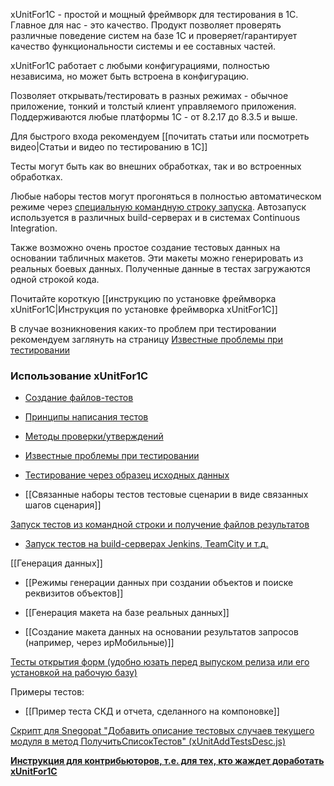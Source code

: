 xUnitFor1C - простой и мощный фреймворк для тестирования в 1С.
Главное для нас - это качество. 
Продукт позволяет проверять различные поведение систем на базе 1С и проверяет/гарантирует качество функциональности системы и ее составных частей.

xUnitFor1C работает с любыми конфигурациями, полностью независима, но может быть встроена в конфигурацию.

Позволяет открывать/тестировать в разных режимах - обычное приложение, тонкий и толстый клиент управляемого приложения. Поддерживаются любые платформы 1С - от 8.2.17 до 8.3.5 и выше.

Для быстрого входа рекомендуем [[почитать статьи или посмотреть видео|Статьи и видео по тестированию в 1С]]

Тесты могут быть как во внешних обработках, так и во встроенных обработках. 

Любые наборы тестов могут прогоняться в полностью автоматическом режиме через [специальную командную строку запуска](Запуск-тестов-из-командной-строки-и-получение-файлов-результатов). Автозапуск используется в различных build-серверах и в системах Continuous Integration.

Также возможно очень простое создание тестовых данных на основании табличных макетов. Эти макеты можно генерировать из реальных боевых данных. Полученные данные в тестах загружаются одной строкой кода.

Почитайте короткую [[инструкцию по установке фреймворка xUnitFor1C|Инструкция по установке фреймворка xUnitFor1C]]

В случае возникновения каких-то проблем при тестировании рекомендуем заглянуть на страницу [Известные проблемы при тестировании](Известные-проблемы-при-тестировании)

### Использование xUnitFor1C

* [Создание файлов-тестов](Создание-файлов-тестов)

* [Принципы написания тестов](Принципы-написания-тестов)

* [Методы проверки/утверждений](Методы-проверки---утверждения)

* [Известные проблемы при тестировании](Известные-проблемы-при-тестировании)

* [Тестирование через образец исходных данных](Тестирование-через-образец-исходных-данных)

* [[Связанные наборы тестов тестовые сценарии в виде связанных шагов сценария]]

[Запуск тестов из командной строки и получение файлов результатов](Запуск-тестов-из-командной-строки-и-получение-файлов-результатов)

* [Запуск тестов на build-серверах Jenkins, TeamCity и т.д.](https://github.com/xDrivenDevelopment/xUnitFor1C/wiki/%D0%97%D0%B0%D0%BF%D1%83%D1%81%D0%BA-%D1%82%D0%B5%D1%81%D1%82%D0%BE%D0%B2-%D0%BD%D0%B0-build-%D1%81%D0%B5%D1%80%D0%B2%D0%B5%D1%80%D0%B0%D1%85-Jenkins,-TeamCity-%D0%B8-%D1%82.%D0%B4.)

[[Генерация данных]]

* [[Режимы генерации данных при создании объектов и поиске реквизитов объектов]]

* [[Генерация макета на базе реальных данных]]

* [[Создание макета данных на основании результатов запросов (например, через ирМобильные)]]

[Тесты открытия форм (удобно юзать перед выпуском релиза или его установкой на рабочую базу)](Тесты-открытия-форм)

Примеры тестов:

* [[Пример теста СКД и отчета, сделанного на компоновке]]

[Скрипт для Snegopat "Добавить описание тестовых случаев текущего модуля в метод ПолучитьСписокТестов" (xUnitAddTestsDesc.js)](Скрипт-для-Snegopat---Добавить-описание-тестовых-случаев-текущего-модуля-в-метод-ПолучитьСписокТестов----xUnitAddTestsDesc.js)

**[Инструкция для контрибьюторов, т.е. для тех, кто жаждет доработать xUnitFor1C](Инструкция-для-контрибьюторов,-т.е.-для-тех,-кто-жаждет-доработать-xUnitFor1C)**